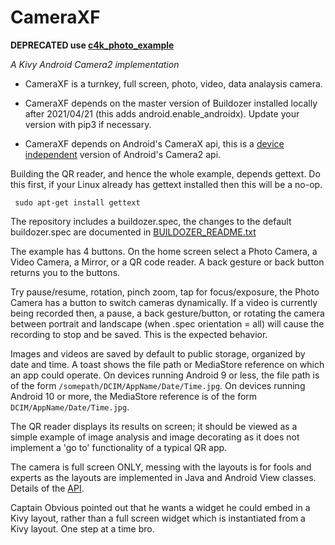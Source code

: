 CameraXF
========

**DEPRECATED use [c4k_photo_example](https://github.com/Android-for-Python/c4k_photo_example)**

*A Kivy Android Camera2 implementation*

- CameraXF is a turnkey, full screen, photo, video, data analaysis camera.

- CameraXF depends on the master version of Buildozer installed locally after 2021/04/21 (this adds android.enable_androidx). Update your version with pip3 if necessary.

- CameraXF depends on Android's CameraX api, this is a [device independent](https://developer.android.com/training/camerax/devices) version of Android's Camera2 api.

Building the QR reader, and hence the whole example, depends gettext. Do this first, if your Linux already has gettext installed then this will be a no-op.

	 sudo apt-get install gettext

The repository includes a buildozer.spec, the changes to the default buildozer.spec are documented in [BUILDOZER_README.txt](https://github.com/Android-for-Python/CameraXF-Example/blob/main/README.md)

The example has 4 buttons. On the home screen select a Photo Camera, a Video Camera, a Mirror, or a QR code reader. A back gesture or back button returns you to the buttons.

Try pause/resume, rotation, pinch zoom, tap for focus/exposure, the Photo Camera has a button to switch cameras dynamically. If a video is currently being recorded then, a pause, a back gesture/button, or rotating the camera between portrait and landscape (when .spec orientation = all) will cause the recording to stop and be saved. This is the expected behavior.

Images and videos are saved by default to public storage, organized by date and time. A toast shows the file path or MediaStore reference on which an app could operate. On devices running Android 9 or less, the file path is of the form `/somepath/DCIM/AppName/Date/Time.jpg`. On devices running Android 10 or more, the MediaStore reference is of the form `DCIM/AppName/Date/Time.jpg`. 

The QR reader displays its results on screen; it should be viewed as a simple example of image analysis and image decorating as it does not implement a 'go to' functionality of a typical QR app. 

The camera is full screen ONLY, messing with the layouts is for fools and experts as the layouts are implemented in Java and Android View classes. Details of the [API](https://github.com/Android-for-Python/CameraXF-Example/blob/main/cameraxf/cameraxf.py).

Captain Obvious pointed out that he wants a widget he could embed in a Kivy layout, rather than a full screen widget which is instantiated from a Kivy layout. One step at a time bro.



